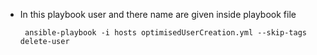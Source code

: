 - In this playbook user and there name are given inside playbook file
  
       ansible-playbook -i hosts optimisedUserCreation.yml --skip-tags delete-user
